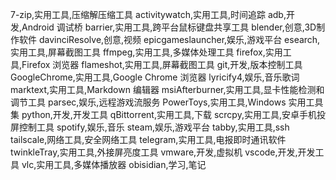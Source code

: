7-zip,实用工具,压缩解压缩工具
activitywatch,实用工具,时间追踪
adb,开发,Android 调试桥
barrier,实用工具,跨平台鼠标键盘共享工具
blender,创意,3D制作软件
davinciResolve,创意,视频
epicgameslauncher,娱乐,游戏平台
esearch,实用工具,屏幕截图工具
ffmpeg,实用工具,多媒体处理工具
firefox,实用工具,Firefox 浏览器
flameshot,实用工具,屏幕截图工具
git,开发,版本控制工具
GoogleChrome,实用工具,Google Chrome 浏览器
lyricify4,娱乐,音乐歌词
marktext,实用工具,Markdown 编辑器
msiAfterburner,实用工具,显卡性能检测和调节工具
parsec,娱乐,远程游戏流服务
PowerToys,实用工具,Windows 实用工具集
python,开发,开发工具
qBittorrent,实用工具,下载
scrcpy,实用工具,安卓手机投屏控制工具
spotify,娱乐,音乐
steam,娱乐,游戏平台
tabby,实用工具,ssh
tailscale,网络工具,安全网络工具
telegram,实用工具,电报即时通讯软件
twinkleTray,实用工具,外接屏亮度工具
vmware,开发,虚拟机
vscode,开发,开发工具
vlc,实用工具,多媒体播放器
obisidian,学习,笔记
